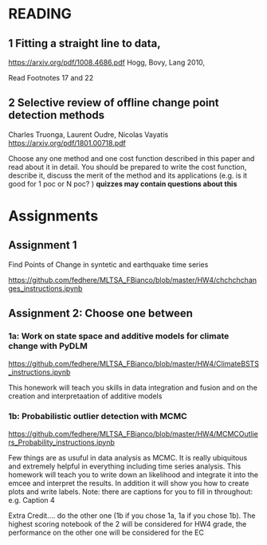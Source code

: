 
# READING
## 1 Fitting a straight line to data,
https://arxiv.org/pdf/1008.4686.pdf
Hogg, Bovy, Lang 2010,

Read Footnotes 17 and 22


## 2 Selective review of offline change point detection methods
Charles Truonga, Laurent Oudre, Nicolas Vayatis
https://arxiv.org/pdf/1801.00718.pdf

Choose any one method and one cost function described in this paper  and read about it in detail. You should be prepared to write the cost function, describe it,  discuss the merit of the method and its applications (e.g. is it good for 1 poc or N poc? ) **quizzes may contain questions about this**

# Assignments
## Assignment 1

Find Points of Change in syntetic and earthquake time series

https://github.com/fedhere/MLTSA_FBianco/blob/master/HW4/chchchchanges_instructions.ipynb


## Assignment 2: Choose one between
### 1a: Work on state space and additive models for climate change  with PyDLM
https://github.com/fedhere/MLTSA_FBianco/blob/master/HW4/ClimateBSTS_instructions.ipynb

This honework will teach you skills in data integration and fusion and on the creation and interpretaation of additive models



### 1b: Probabilistic outlier detection with MCMC

https://github.com/fedhere/MLTSA_FBianco/blob/master/HW4/MCMCOutliers_Probability_instructions.ipynb

Few things are as usuful in data analysis as MCMC. It is really ubiquitous and extremely helpful in everything including time series analysis.  This homework will teach you to write down an likelihood and integrate it into the emcee and interpret the results. In addition it will show you how to create plots and write labels. 
Note: there are captions for you to fill in throughout: e.g. Caption 4


Extra Credit.... do the other one (1b if you chose 1a, 1a if you chose 1b). The highest scoring notebook of the 2 will be considered for HW4 grade, the performance on the other one will be considered for the EC





